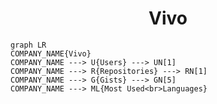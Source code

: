 <h1 align="center">Vivo</h1>

```mermaid
graph LR
COMPANY_NAME{Vivo}
COMPANY_NAME ---> U{Users} ---> UN[1]
COMPANY_NAME ---> R{Repositories} ---> RN[1]
COMPANY_NAME ---> G{Gists} ---> GN[5]
COMPANY_NAME ---> ML{Most Used<br>Languages}
```
